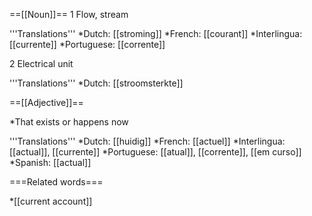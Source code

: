 ==[[Noun]]==
1 Flow, stream

'''Translations'''
*Dutch: [[stroming]]
*French: [[courant]]
*Interlingua: [[currente]]
*Portuguese: [[corrente]]

2 Electrical unit

'''Translations'''
*Dutch: [[stroomsterkte]]

==[[Adjective]]==

*That exists or happens now

'''Translations'''
*Dutch: [[huidig]]
*French: [[actuel]]
*Interlingua: [[actual]], [[currente]]
*Portuguese: [[atual]], [[corrente]], [[em curso]]
*Spanish: [[actual]]

===Related words===

*[[current account]]